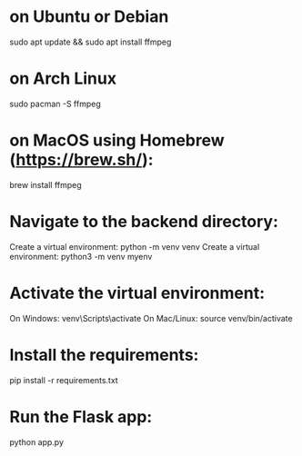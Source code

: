 # on Ubuntu or Debian
sudo apt update && sudo apt install ffmpeg

# on Arch Linux
sudo pacman -S ffmpeg

# on MacOS using Homebrew (https://brew.sh/):
brew install ffmpeg

# Navigate to the backend directory:
Create a virtual environment: python -m venv venv
Create a virtual environment: python3 -m venv myenv

# Activate the virtual environment:
On Windows: venv\Scripts\activate
On Mac/Linux: source venv/bin/activate

# Install the requirements:
pip install -r requirements.txt

# Run the Flask app:
python app.py
